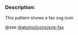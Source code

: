 ### Description: 
This pattern shows a fax svg icon

@see [@atoms/icons/svg-fax](https://mayflower.digital.mass.gov/?p=atoms-svg-fax-icon&view=c)
